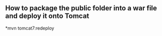 ## How to package the public folder into a war file and deploy it onto Tomcat
*mvn tomcat7:redeploy

